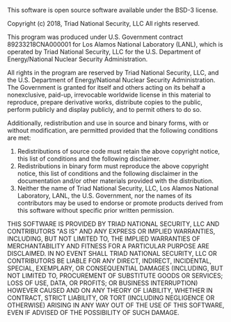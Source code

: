 This software is open source software available under the BSD-3 license.

Copyright (c) 2018, Triad National Security, LLC
All rights reserved.

This program was produced under U.S. Government contract 89233218CNA000001 for Los Alamos National Laboratory (LANL), which is operated by Triad National Security, LLC for the U.S. Department of Energy/National Nuclear Security Administration.

All rights in the program are reserved by Triad National Security, LLC, and the U.S. Department of Energy/National Nuclear Security Administration. The Government is granted for itself and others acting on its behalf a nonexclusive, paid-up, irrevocable worldwide license in this material to reproduce, prepare derivative works, distribute copies to the public, perform publicly and display publicly, and to permit others to do so.

Additionally, redistribution and use in source and binary forms, with or without modification, are permitted provided that the following conditions are met:
1. Redistributions of source code must retain the above copyright notice, this list of conditions and the following disclaimer.
2. Redistributions in binary form must reproduce the above copyright notice, this list of conditions and the following disclaimer in the documentation and/or other materials provided with the distribution.
3. Neither the name of Triad National Security, LLC, Los Alamos National Laboratory, LANL, the U.S. Government, nor the names of its contributors may be used to endorse or promote products derived from this software without specific prior written permission.

THIS SOFTWARE IS PROVIDED BY TRIAD NATIONAL SECURITY, LLC AND CONTRIBUTORS "AS IS" AND ANY EXPRESS OR IMPLIED WARRANTIES, INCLUDING, BUT NOT LIMITED TO, THE IMPLIED WARRANTIES OF MERCHANTABILITY AND FITNESS FOR A PARTICULAR PURPOSE ARE DISCLAIMED. IN NO EVENT SHALL TRIAD NATIONAL SECURITY, LLC OR CONTRIBUTORS BE LIABLE FOR ANY DIRECT, INDIRECT, INCIDENTAL, SPECIAL, EXEMPLARY, OR CONSEQUENTIAL DAMAGES (INCLUDING, BUT NOT LIMITED TO, PROCUREMENT OF SUBSTITUTE GOODS OR SERVICES; LOSS OF USE, DATA, OR PROFITS; OR BUSINESS INTERRUPTION) HOWEVER CAUSED AND ON ANY THEORY OF LIABILITY, WHETHER IN CONTRACT, STRICT LIABILITY, OR TORT (INCLUDING NEGLIGENCE OR OTHERWISE) ARISING IN ANY WAY OUT OF THE USE OF THIS SOFTWARE, EVEN IF ADVISED OF THE POSSIBILITY OF SUCH DAMAGE.
